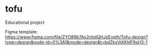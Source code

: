 # tofu
Educational project

Figma template: 
https://www.figma.com/file/ZYO89b7Ax2nhdQHJzEvplh/Tofu-design?type=design&node-id=0%3A1&mode=design&t=bdZkxVdjXhlF9sH3-1
